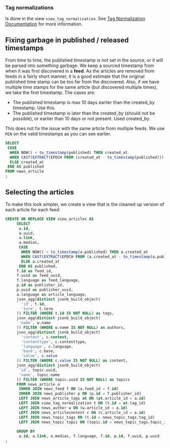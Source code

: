### Tag normalizations
Is done in the view `view_tag_normalization`. See [Tag Normalization Documentation](tags.md) for more information.

## Fixing garbage in published / released timestamps
From time to time, the published timestamp is not set in the source, or it will be parsed into something garbage. We keep a sourced timestamp from when it was first discovered in a **feed**. As the articles are removed from feeds in a fairly short manner, it is a good estimate that the original published time stamp can be too far from the discovered. Also, if we have multiple time stamps for the same article (but discovered multiple times), we take the first timestamp. The cases are:

 - The published timestamp is max 10 days earlier than the created_by timestamp. Use this.
 - The published timestamp is later than the created_by (should not be possible), or earlier than 10 days or not present. Used created_by.

This does not fix the issue with the same article from multiple feeds. We use `MIN` on the valid timestamps as you can see earlier. 

```sql
SELECT 
 CASE
  WHEN NOW() < to_timestamp(published) THEN created_at
  WHEN CAST(EXTRACT(EPOCH FROM (created_at - to_timestamp(published))) AS bigint) < 864000 THEN to_timestamp(published)
  ELSE created_at
 END AS published
FROM news_article 
;
```

## Selecting the articles
To make this look simpler, we create a view that is the cleaned up version of each article for each feed:

```sql
CREATE OR REPLACE VIEW view_articles AS
     SELECT 
      a.id,
      a.uuid,
      a.link,
      a.medias,
      CASE
       WHEN NOW() < to_timestamp(a.published) THEN a.created_at
       WHEN CAST(EXTRACT(EPOCH FROM (a.created_at - to_timestamp(a.published))) AS bigint) < 864000 THEN to_timestamp(a.published)
       ELSE a.created_at
      END AS published,
     f.id as feed_id,
     f.uuid as feed_uuid,
     f.language as feed_language,
     p.id as publisher_id,
     p.uuid as publisher_uuid,
     a.language as article_language,
     json_agg(distinct jsonb_build_object(
       'id', t.id,
       'term', t.term
     )) FILTER (WHERE t.id IS NOT NULL) as tags,
     json_agg(distinct jsonb_build_object(
      'name', w.name
     )) FILTER (WHERE w.name IS NOT NULL) as authors,
     json_agg(distinct jsonb_build_object(
       'context', c.context,
       'contenttype', c.contenttype,
       'language', c.language,
       'base', c.base,
       'value', c.value
     )) FILTER (WHERE c.value IS NOT NULL) as content,
     json_agg(distinct jsonb_build_object(
      'id', topic.uuid,
      'name', topic.name
     )) FILTER (WHERE topic.uuid IS NOT NULL) as topics
     FROM news_article a
      INNER JOIN news_feed f ON (a.feed_id = f.id)
      INNER JOIN news_publisher p ON (p.id = f.publisher_id)
      LEFT JOIN news_article_tags at ON (at.article_id = a.id)
      LEFT JOIN view_tag_normalization t ON (t.id = at.tag_id)
      LEFT JOIN news_author w ON (w.article_id = a.id)
      LEFT JOIN news_articlecontent c ON (c.article_id = a.id)
      LEFT JOIN news_topic_tags ON (t.id = news_topic_tags.tag_id)
      LEFT JOIN news_topic topic ON (topic.id = news_topic_tags.topic_id)
      
     GROUP BY 
      a.id, a.link, a.medias, f.language, f.id, p.id, f.uuid, p.uuid
;
```
